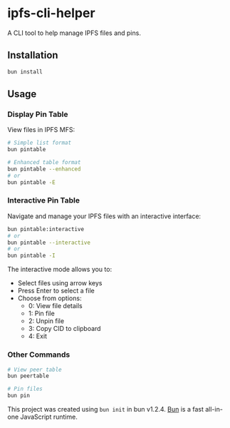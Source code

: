 # ipfs-cli-helper

A CLI tool to help manage IPFS files and pins.

## Installation

```bash
bun install
```

## Usage

### Display Pin Table

View files in IPFS MFS:

```bash
# Simple list format
bun pintable

# Enhanced table format
bun pintable --enhanced
# or
bun pintable -E
```

### Interactive Pin Table

Navigate and manage your IPFS files with an interactive interface:

```bash
bun pintable:interactive
# or
bun pintable --interactive
# or
bun pintable -I
```

The interactive mode allows you to:
- Select files using arrow keys
- Press Enter to select a file
- Choose from options:
  - 0: View file details
  - 1: Pin file
  - 2: Unpin file 
  - 3: Copy CID to clipboard
  - 4: Exit

### Other Commands

```bash
# View peer table
bun peertable

# Pin files
bun pin
```

This project was created using `bun init` in bun v1.2.4. [Bun](https://bun.sh) is a fast all-in-one JavaScript runtime.
